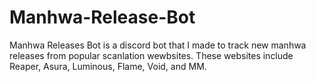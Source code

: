 # Manhwa-Release-Bot

Manhwa Releases Bot is a discord bot that I made to track new manhwa releases from popular scanlation wewbsites.
These websites include Reaper, Asura, Luminous, Flame, Void, and MM.
